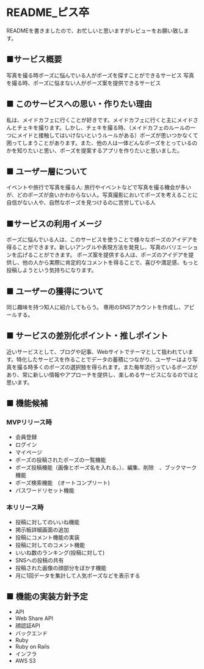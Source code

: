 # README_ピス卒

READMEを書きましたので、お忙しいと思いますがレビューをお願い致します。

## ■サービス概要
写真を撮る時ポーズに悩んでいる人がポーズを探すことができるサービス
写真を撮る時、ポーズに悩まない人がポーズ案を提供できるサービス

## ■ このサービスへの思い・作りたい理由
私は、メイドカフェに行くことが好きです。メイドカフェに行くと主にメイドさんとチェキを撮ります。しかし、チェキを撮る時、（メイドカフェのルールの一つにメイドと接触してはいけないというルールがある）ポーズが思いつかなくて困ってしまうことがあります。また、他の人は一体どんなポーズをとっているのかを知りたいと思い、ポーズを提案するアプリを作りたいと思いました。

## ■ ユーザー層について
イベントや旅行で写真を撮る人: 旅行やイベントなどで写真を撮る機会が多いが、どのポーズが良いかわからない人。写真撮影においてポーズを考えることに自信がない人や、自然なポーズを見つけるのに苦労している人

## ■サービスの利用イメージ
ポーズに悩んでいる人は、このサービスを使うことで様々なポーズのアイデアを得ることができます。新しいアングルや表現方法を発見し、写真のバリエーションを広げることができます。
ポーズ案を提供する人は、ポーズのアイデアを提供し、他の人から実際に肯定的なコメントを得ることで、喜びや満足感、もっと投稿しようという気持ちになります。

## ■ ユーザーの獲得について
同じ趣味を持つ知人に紹介してもらう。
専用のSNSアカウントを作成し、アピールする。

## ■ サービスの差別化ポイント・推しポイント
近いサービスとして、ブログや記事、Webサイトでテーマとして扱われています。特化したサービスを作ることでデータの蓄積につながり、ユーザーはより写真を撮る時多くのポーズの選択肢を得られます。また毎年流行っているポーズがあり、常に新しい情報やアプローチを提供し、楽しめるサービスになるのではと思います。

## ■ 機能候補
### MVPリリース時
- 会員登録
- ログイン
- マイページ
- ポーズの投稿されたポーズの一覧機能
- ポーズ投稿機能（画像とポーズ名を入れる。）、編集、削除　、ブックマーク機能　
- ポーズ検索機能　(オートコンプリート)
- パスワードリセット機能

### 本リリース時
- 投稿に対してのいいね機能
- 掲示板詳細画面の追加
- 投稿にコメント機能の実装
- 投稿に対してのコメント機能
- いいね数のランキング(投稿に対して)
- SNSへの投稿の共有
- 投稿された画像の顔部分をぼかす機能
- 月に1回データを集計して人気ポーズなどを表示する

## ■ 機能の実装方針予定
- API
- Web Share API
- 顔認証API
- バックエンド
- Ruby
- Ruby on Rails
- インフラ
- AWS S3
